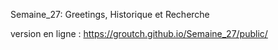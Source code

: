 Semaine_27: Greetings, Historique et Recherche

version en ligne : https://groutch.github.io/Semaine_27/public/
